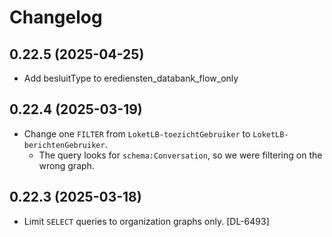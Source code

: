 # Changelog
## 0.22.5 (2025-04-25)
- Add besluitType to erediensten_databank_flow_only
## 0.22.4 (2025-03-19)
- Change one `FILTER` from `LoketLB-toezichtGebruiker` to `LoketLB-berichtenGebruiker`.
  - The query looks for `schema:Conversation`, so we were filtering on the wrong graph.
## 0.22.3 (2025-03-18)
- Limit `SELECT` queries to organization graphs only. [DL-6493]
